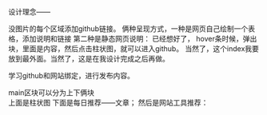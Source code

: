 设计理念——

没图片的每个区域添加github链接。
俩种呈现方式，一种是网页自己绘制一个表格，添加说明和链接
第二种是静态网页说明：
已经想好了，  hover条时候，弹出块，里面是内容，然后点击柱状图，就可以进入github。
当然了，这个index我要放到最外面。当然了，这是在我设计完成之后再做。

学习github和网站绑定，进行发布内容。

main区块可以分为上下俩块  
上面是柱状图
下面是每日推荐——文章；
然后是网站工具推荐：